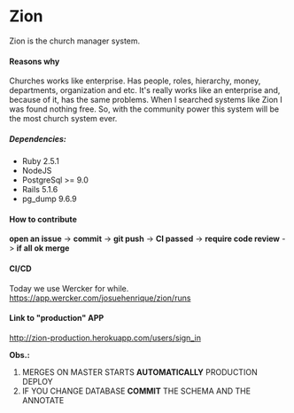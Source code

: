 # Zion

Zion is the church manager system.

#### Reasons why
Churches works like enterprise. Has people, roles, hierarchy, money, departments, organization and etc.
It's really works like an enterprise and, because of it, has the same problems.
When I searched systems like Zion I was found nothing free. 
So, with the community power this system will be the most church system ever.

##### Dependencies:
* Ruby 2.5.1
* NodeJS
* PostgreSql >= 9.0
* Rails 5.1.6
* pg_dump 9.6.9

#### How to contribute
**open an issue** -> **commit** -> **git push** -> **CI passed** -> **require code review** -> **if all ok merge**

#### CI/CD
Today we use Wercker for while. 
https://app.wercker.com/josuehenrique/zion/runs

#### Link to "production" APP
http://zion-production.herokuapp.com/users/sign_in

**Obs.:** 
1. MERGES ON MASTER STARTS **AUTOMATICALLY** PRODUCTION DEPLOY
2. IF YOU CHANGE DATABASE **COMMIT** THE SCHEMA AND THE ANNOTATE
